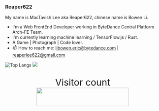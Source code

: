 ### Reaper622

My name is MacTavish Lee aka Reaper622, chinese name is Bowen Li.

- I'm a Web FrontEnd Developer working in ByteDance Central Platform Arch-FE Team.
- I'm currently learning machine learning / TensorFlow.js / Rust.
- A Game | Photograph | Code lover.
- 📫 How to reach me: libowen.eric@bytedance.com | reaperlee622@gmail.com

<img
  alt="Top Langs"
  src="https://github-readme-stats.vercel.app/api/top-langs/?username=reaper622"
/>
<img position="absolute" src="https://github-readme-stats.vercel.app/api?username=reaper622&show_icons=true&icon_color=0366d6&text_color=24292e&bg_color=ffffff&hide_title=true" />

<p align="right">
  <p align="center" style="font-size: 30px">Visitor count<br>
  <img width="300px" height="60px" src="https://profile-counter.glitch.me/Reaper622/count.svg" />
</p>


<!--
**Reaper622/Reaper622** is a ✨ _special_ ✨ repository because its `README.md` (this file) appears on your GitHub profile.

Here are some ideas to get you started:

- 🔭 I’m currently working on ...
- 🌱 I’m currently learning ...
- 👯 I’m looking to collaborate on ...
- 🤔 I’m looking for help with ...
- 💬 Ask me about ...
- 📫 How to reach me: ...
- 😄 Pronouns: ...
- ⚡ Fun fact: ...
-->

